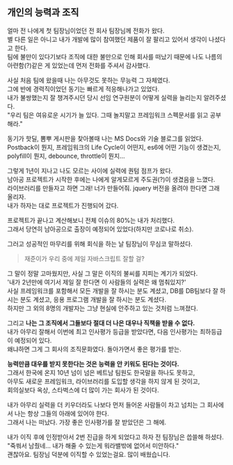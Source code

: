 ## 개인의 능력과 조직

얼마 전 나에게 첫 팀장님이었던 전 회사 팀장님께 전화가 왔다.  
별 다른 일은 아니고 내가 개발에 많이 참여했던 제품이 잘 팔리고 있어서 생각이 나셨다고 한다.  
팀에 불만이 있다기보다 조직에 대한 불만으로 인해 회사를 떠났기 때문에 나도 나름의 아련함(?)같은 게 있었는데 먼저 전화를 주셔서 감사했다.  

사실 처음 팀에 왔을때 나는 아무것도 못하는 무능력 그 자체였다.  
그에 반에 경력직이었던 동기는 빠르게 적응해나가고 있었다.  
내가 불쌍했는지 잘 챙겨주시던 당시 선임 연구원분이 어떻게 실력을 늘리는지 알려주셨다.  
"우리 팀은 여유로운 시기가 늘 있다. 그때 놀지말고 프레임워크 스펙문서를 읽고 공부해라."  

동기가 핫딜, 뽐뿌 게시판을 찾아볼때 나는 MS Docs와 기술 블로그를 읽었다.  
Postback이 뭔지, 프레임워크의 Life Cycle이 어떤지, es6에 어떤 기능이 생겼는지,  
polyfill이 뭔지, debounce, throttle이 뭔지...

그렇게 1년이 지나고 나도 모르는 사이에 실력에 퀀텀 점프가 왔다.    
남아공 프로젝트가 시작한 후에는 나에게 알게모르게 주도권(?)이 생겼음을 느꼈다.  
라이브러리를 만들자고 하면 그래! 너가 만들어줘. jquery 버전을 올려야 한다면 그래 올리자.  
내가 하자는 대로 프로젝트가 진행되어 갔다.  

프로젝트가 끝나고 계산해보니 전체 이슈의 80%는 내가 처리했다.  
그래서 당연히 남아공으로 출장이 예정되어 있었다(하지만 코로나로 취소).  

그러고 성공적인 마무리를 위해 회식을 하는 날 팀장님이 무심코 말하셨다.

> 재준이가 우리 중에 제일 자바스크립트 잘할 걸?

그 말이 정말 고마웠지만, 사실 그 말은 이직의 불씨를 지피는 계기가 되었다.  
'내가 2년만에 여기서 제일 잘 한다면 이 사람들의 실력은 왜 멈춰있지?'  
사실 프레임워크를 포함해서 모든 개발을 잘 하시는 분도 계셨고, DB를 DB팀보다 잘 하시는 분도 계셨고, 응용 프로그램 개발을 잘 하시는 분도 계셨다.  
하지만 그 외의 8명의 개발자는 그냥 현실에 안주하고 있는 것처럼 느껴졌다.  

그리고 **나는 그 조직에서 그들보다 절대 더 나은 대우나 직책을 받을 수 없다.**  
내가 아무리 잘해서 이번에 최고 인사평가 등급을 받았다면, 다음 인사평가는 최하등급이 예정되어 있다.  
왜냐하면 그게 그 회사의 조직문화였다. 돌아가면서 좋은 평가를 받는.  

**능력만큼 대우를 받지 못한다는 것은 능력을 안 키워도 된다는 것이다.**  
그래서 한국에 온지 10년 넘이 넘은 베트남 팀원도 한국말을 하나도 못하고,  
아무도 새로운 프레임워크, 라이브러리를 도입할 생각을 하지 않게 된 것이고,  
회의실보다 옥상, 스타벅스에 더 많이 가는 회사가 된 것이다.  

내가 아무리 실력을 더 키우더라도 나보다 먼저 들어온 사람들이 차고 넘치는 그 회사에서 나는 항상 그들의 아래에 있어야 한다.  
그래서 나는 떠났다. 가장 좋은 인사평가를 잘 받았던은 그 해에.  

내가 이직 후에 인정받아서 2번 진급을 하게 되었다고 하자 전 팀장님은 씁쓸해 하셨다.  
"죽쒀서 남줬네... 내가 해줄 수 있는게 워라밸밖에 없어서 미안하다."  
괜찮아요. 팀장님 덕분에 이직할 수 있었는걸요. 많이 배웠습니다.